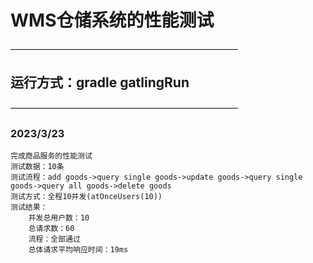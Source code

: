 # WMS仓储系统的性能测试
——————————————————————————
## 运行方式：gradle gatlingRun
——————————————————————————
### 2023/3/23 
    完成商品服务的性能测试
    测试数据：10条
    测试流程：add goods->query single goods->update goods->query single goods->query all goods->delete goods
    测试方式：全程10并发(atOnceUsers(10))
    测试结果：
        并发总用户数：10
        总请求数：60
        流程：全部通过
        总体请求平均响应时间：19ms
